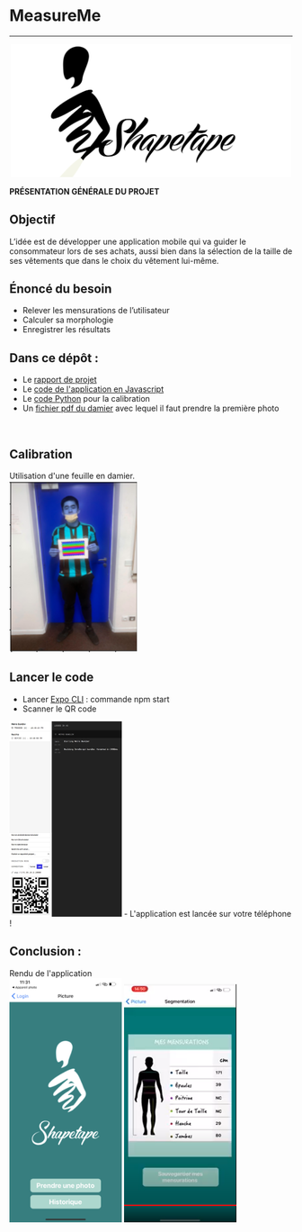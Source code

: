# MeasureMe

***
<p align="center">
  <img src="https://github.com/MariamBrh/MeasureMe/blob/main/images/Mariam4.png" alt="drawing" width="500"/>
</p>

**PRÉSENTATION GÉNÉRALE DU PROJET** 

## Objectif 

L’idée est de développer une application mobile qui va guider le consommateur lors de ses achats, aussi bien dans la sélection de la taille de ses vêtements que dans le choix du vêtement lui-même. 

## Énoncé du besoin 

- Relever les mensurations de l’utilisateur
- Calculer sa morphologie 
- Enregistrer les résultats   
 
## Dans ce dépôt :   
* Le [rapport de projet](https://github.com/MariamBrh/MeasureMe/blob/main/materiel/rapport.pdf)
* Le [code de l'application en Javascript](https://github.com/MariamBrh/MeasureMe/blob/main/App.js)
* Le [code Python](https://github.com/MariamBrh/MeasureMe/blob/main/API/app.py) pour la calibration
* Un [fichier pdf du damier](https://github.com/MariamBrh/MeasureMe/blob/main/materiel/damier.pdf) avec lequel il faut prendre la première photo
<br> 

## Calibration
Utilisation d'une feuille en damier.  
![logo](https://github.com/MariamBrh/MeasureMe/blob/main/images/thomas_chessboard.PNG)

## Lancer le code
- Lancer [Expo CLI](https://expo.io/) : commande npm start
- Scanner le QR code
<img src="https://github.com/MariamBrh/MeasureMe/blob/main/images/expo.png" alt="drawing" width="200"/>
- L'application est lancée sur votre téléphone !

## Conclusion : 
Rendu de l'application  
<img src="https://github.com/MariamBrh/MeasureMe/blob/main/images/image%204.png" alt="drawing" width="200"/>
<img src="https://github.com/MariamBrh/MeasureMe/blob/main/images/resultats.PNG" alt="drawing" width="200"/>
